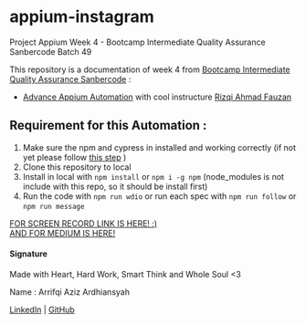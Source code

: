 # appium-instagram
Project Appium Week 4 - Bootcamp Intermediate Quality Assurance Sanbercode Batch 49

This repository is a documentation of week 4 from [Bootcamp Intermediate Quality Assurance Sanbercode](https://sanbercode.com/) :

- [Advance Appium Automation](https://github.com/arrifqiaziz/appium-instagram) with cool instructure [Rizqi Ahmad Fauzan](https://www.linkedin.com/in/rizqifauzan/)

## Requirement for this Automation :
1. Make sure the npm and cypress in installed and working correctly (if not yet please follow [this step](https://appium.io/docs/en/2.1/quickstart/) )
2. Clone this repository to local
3. Install in local with `npm install` or `npm i -g npm` (node_modules is not include with this repo, so it should be install first)
4. Run the code with `npm run wdio` or run each spec with `npm run follow` or `npm run message`

[FOR SCREEN RECORD LINK IS HERE! :)
](https://www.youtube.com/watch?v=5IRgQU5hsGI) \
[AND FOR MEDIUM IS HERE!](https://medium.com/@arrifqiaziz/appium-automation-fb83ba388690)

#### Signature

Made with Heart, Hard Work, Smart Think and Whole Soul <3

Name : Arrifqi Aziz Ardhiansyah

[LinkedIn](https://www.linkedin.com/in/arrifqiaziz/) | [GitHub](https://github.com/arrifqiaziz)
